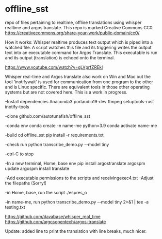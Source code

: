 # offline_sst
repo of files pertaining to realtime, offline translations using whisper realtime and argos translate. This repo is marked Creative Commons CC0. https://creativecommons.org/share-your-work/public-domain/cc0/

How it works: Whisper realtime produces text output which is piped into a watched file. A script watches this file and its triggering writes the output text into an executable command for Argos Translate. This executable is run and its output (translation) is echoed onto the terminal.

https://www.youtube.com/watch?v=gLVprfZREkI

Whisper real-time and Argos translate also work on Win and Mac but the tool 'inotifywait' is used for communication from one program to the other and is Linux specific. There are equivalent tools in those other operating systems but are not covered here. This is a work in progress.

-Install dependencies
Anaconda3
portaudio19-dev
ffmpeg
setuptools-rust
inotify-tools

-clone
github.com/autotunafish/offline_sst

-conda env
conda create -n name-me python=3.9
conda activate name-me

-build
cd offline_sst
pip install -r requirements.txt

-check run
python transcribe_demo.py --model tiny 

-ctrl-C to stop

-In a new terminal, Home, base env
pip install argostranslate
argospm update
argospm install translate

-Add executable permissions to the scripts and receivingexec4.txt
-Adjust the filepaths (Sorry!)

-in Home, base, run the script
./espres_o

-in name-me, run
python transcribe_demo.py --model tiny 2>&1 | tee -a testing.txt


https://github.com/davabase/whisper_real_time
https://github.com/argosopentech/argos-translate

Update: added line to print the translation with line breaks, much nicer.
